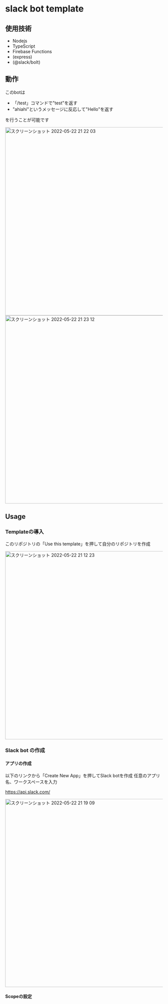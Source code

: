 # slack bot template

## 使用技術

- Nodejs
- TypeScript
- Firebase Functions
- (express)
- (@slack/bolt)

## 動作

このbotは

- 「/test」コマンドで"test"を返す
- "ahiahi"というメッセージに反応して"Hello"を返す

を行うことが可能です

<img width="600" alt="スクリーンショット 2022-05-22 21 22 03" src="https://user-images.githubusercontent.com/50654077/169695038-4e88e49c-1bff-48e4-a431-d4de75ed426a.png">

<img width="600" alt="スクリーンショット 2022-05-22 21 23 12" src="https://user-images.githubusercontent.com/50654077/169695041-d4ea9eda-d5cd-4205-9cdc-48f42d076c3a.png">



## Usage

### Templateの導入

このリポジトリの「Use this template」を押して自分のリポジトリを作成

<img width="600" alt="スクリーンショット 2022-05-22 21 12 23" src="https://user-images.githubusercontent.com/50654077/169694621-c0f27a2d-46cd-4d7d-aa74-e863c5ea82f4.png">

### Slack bot の作成

#### アプリの作成

以下のリンクから「Create New App」を押してSlack botを作成
任意のアプリ名、ワークスペースを入力

https://api.slack.com/

<img width="600" alt="スクリーンショット 2022-05-22 21 19 09" src="https://user-images.githubusercontent.com/50654077/169694759-3dea6d2d-dd44-4669-b058-c589b2beab6d.png">

#### Scopeの設定
